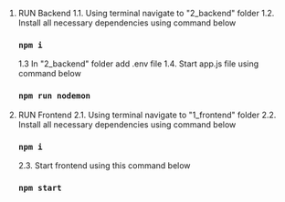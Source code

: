 1. RUN Backend
   1.1. Using terminal navigate to "2_backend" folder
   1.2. Install all necessary dependencies using command below

   ### `npm i`

   1.3 In "2_backend" folder add .env file
   1.4. Start app.js file using command below

   ### `npm run nodemon`

2. RUN Frontend
   2.1. Using terminal navigate to "1_frontend" folder
   2.2. Install all necessary dependencies using command below

   ### `npm i`

   2.3. Start frontend using this command below

   ### `npm start`
